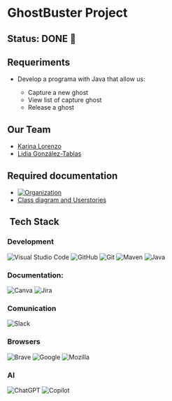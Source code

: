 
# GhostBuster Project

## Status: DONE 🚀

## Requeriments 
- Develop a programa with Java that allow us:

    - Capture a new ghost
    - View list of capture ghost
    - Release a ghost

## Our Team
- [Karina Lorenzo](https://github.com/karinalorenzo)
- [Lidia González-Tablas](https://github.com/Lgtf5)

## Required documentation 
- [![Organization](https://img.shields.io/badge/-Jira-0052CC?logo=jira&logoColor=white&style=flat)](https://jesusenjamio.atlassian.net/jira/core/projects/GTMS/board)
- [Class diagram and Userstories](https://app.diagrams.net/#G1H0Fqh-f4f6S4VqPCa3GoZZkEa4_t3PHq#%7B%22pageId%22%3A%22X7rm7J-QEX2SyxZ-X8iI%22%7D)

## &nbsp;Tech Stack

### Development

![Visual Studio Code](https://img.shields.io/badge/-Visual_Studio_Code-007ACC?logo=visual-studio-code&logoColor=white&style=flat)
![GitHub](https://img.shields.io/badge/-GitHub-181717?logo=github&logoColor=white&style=flat)
![Git](https://img.shields.io/badge/-Git-F05032?logo=git&logoColor=white&style=flat) 
![Maven](https://img.shields.io/badge/-Maven-C71A36?logo=apache-maven&logoColor=white&style=flat)
![Java](https://img.shields.io/badge/-Java-007396?logo=java&logoColor=white&style=flat)
 
 ### Documentation:

![Canva](https://img.shields.io/badge/-Canva-00C4CC?logo=canva&logoColor=white&style=flat)
![Jira](https://img.shields.io/badge/-Jira-0052CC?logo=jira&logoColor=white&style=flat)

 ### Comunication
![Slack](https://img.shields.io/badge/-Slack-4A154B?logo=slack&logoColor=white&style=flat)

### Browsers
![Brave](https://img.shields.io/badge/-Brave-FB542B?logo=brave&logoColor=white&style=flat)
![Google](https://img.shields.io/badge/-Google-4285F4?logo=google&logoColor=white&style=flat)
![Mozilla](https://img.shields.io/badge/-Mozilla-FF7139?style=flat&logo=mozilla&logoColor=white)


### AI
![ChatGPT](https://img.shields.io/badge/-ChatGPT-10A37F?logo=openai&logoColor=white&style=flat)
![Copilot](https://img.shields.io/badge/-Copilot-0078D4?style=flat&logo=microsoft&logoColor=white)
